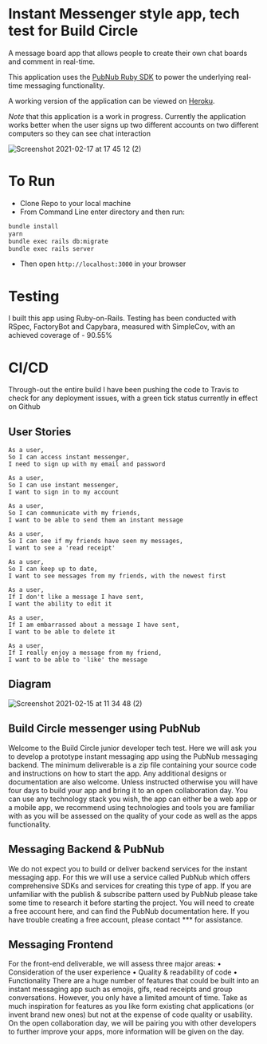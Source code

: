 # Instant Messenger style app, tech test for Build Circle

A message board app that allows people to create their own chat boards and comment in real-time.

This application uses the [PubNub Ruby SDK](https://www.pubnub.com/) to power the underlying real-time messaging functionality.

A working version of the application can be viewed on [Heroku](https://shrouded-savannah-59349.herokuapp.com/).

*Note* that this application is a work in progress. Currently the application works better when the user signs up two different accounts on two different computers so they can see chat interaction

![Screenshot 2021-02-17 at 17 45 12 (2)](https://user-images.githubusercontent.com/71830424/108245255-f6abc100-7147-11eb-8924-4157ce0f546e.png)

# To Run
- Clone Repo to your local machine
- From Command Line enter directory and then run:
```sh
bundle install
yarn
bundle exec rails db:migrate
bundle exec rails server
```
- Then open `http://localhost:3000` in your browser

# Testing
I built this app using Ruby-on-Rails. Testing has been conducted with RSpec, FactoryBot and Capybara, measured with SimpleCov, with an achieved coverage of - 90.55%

# CI/CD
Through-out the entire build I have been pushing the code to Travis to check for any deployment issues, with a green tick status currently in effect on Github

## User Stories

```
As a user,
So I can access instant messenger,
I need to sign up with my email and password

As a user,
So I can use instant messenger,
I want to sign in to my account

As a user,
So I can communicate with my friends,
I want to be able to send them an instant message

As a user,
So I can see if my friends have seen my messages,
I want to see a 'read receipt'

As a user,
So I can keep up to date,
I want to see messages from my friends, with the newest first

As a user,
If I don't like a message I have sent,
I want the ability to edit it

As a user,
If I am embarrassed about a message I have sent,
I want to be able to delete it

As a user,
If I really enjoy a message from my friend,
I want to be able to 'like' the message
```

## Diagram
![Screenshot 2021-02-15 at 11 34 48 (2)](https://user-images.githubusercontent.com/71830424/107941628-e5b15300-6f81-11eb-95e7-d6c5d8ffbe66.png)


## Build Circle messenger using PubNub

Welcome to the Build Circle junior developer tech test. Here we will ask you to develop a prototype instant messaging app using the PubNub messaging backend.
The minimum deliverable is a zip file containing your source code and instructions on
how to start the app. Any additional designs or documentation are also welcome. Unless instructed otherwise you will have four days to build your app and bring it to an open collaboration day. You can use any technology stack you wish, the app can either be a web app or a mobile app, we recommend using technologies and tools you are familiar with as you will be assessed on the quality of your code as well as the apps functionality.

## Messaging Backend & PubNub

We do not expect you to build or deliver backend services for the instant messaging app. For this we will use a service called PubNub which offers comprehensive SDKs and services for creating this type of app. If you are unfamiliar with the publish & subscribe pattern used by PubNub please take some time to research it before starting the project. You will need to create a free account here, and can find the PubNub documentation here. If you have trouble creating a free account, please contact *** for assistance.

## Messaging Frontend

For the front-end deliverable, we will assess three major areas:
• Consideration of the user experience
• Quality & readability of code • Functionality
There are a huge number of features that could be built into an instant messaging app such as emojis, gifs, read receipts and group conversations. However, you only have a limited amount of time. Take as much inspiration for features as you like form existing chat applications (or invent brand new ones) but not at the expense of code quality or usability.
On the open collaboration day, we will be pairing you with other developers to further improve your apps, more information will be given on the day.
